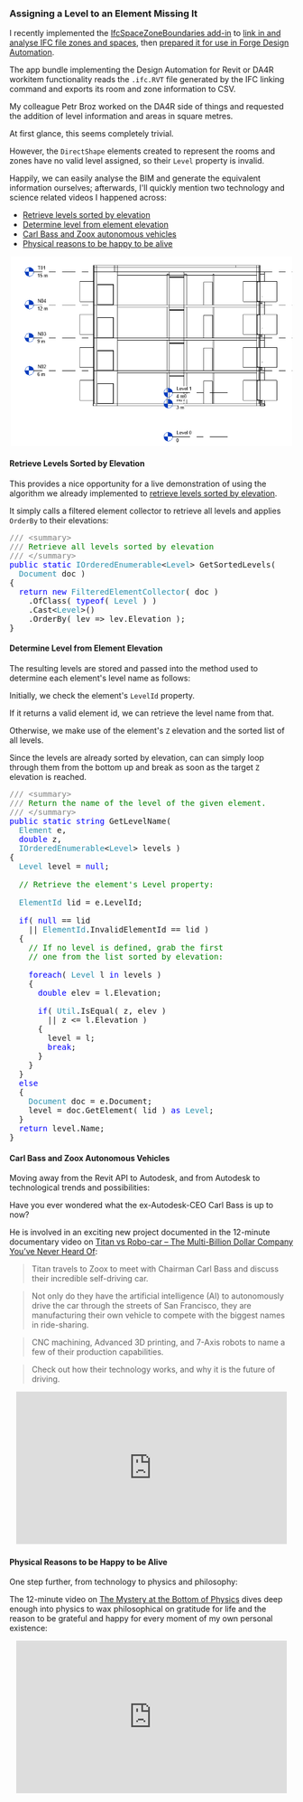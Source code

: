 <head>
<meta http-equiv="Content-Type" content="text/html; charset=utf-8">
<link rel="stylesheet" type="text/css" href="bc.css">
<script src="https://cdn.rawgit.com/google/code-prettify/master/loader/run_prettify.js" type="text/javascript"></script>
</head>

<!---

- implemented level and area export, area in sqm with 2 decimal places, levels analysed and determined from Z
  https://github.com/jeremytammik/IfcSpaceZoneBoundaries/releases/tag/2019.0.1.1
  practical use of the method to Retrieve Levels Sorted by Elevation:
  https://thebuildingcoder.typepad.com/blog/2014/11/webgl-goes-mobile-and-sorted-level-retrieval.html#3

- https://youtu.be/GW9cbFYnKAc
<iframe width="560" height="315" src="https://www.youtube.com/embed/GW9cbFYnKAc" frameborder="0" allow="accelerometer; autoplay; encrypted-media; gyroscope; picture-in-picture" allowfullscreen></iframe>
TITAN VS ROBO-CAR - The Multi-Billion Dollar Company You’ve Never Heard Of
Titan travels to Zoox to meet with Chairman Carl Bass and discuss their incredible self-driving car. Not only do they have the artificial intelligence (AI) to autonomously drive the car through the streets of San Francisco, they are manufacturing their own vehicle to compete with the biggest names in ride-sharing. CNC machining, Advanced 3D printing, and 7-Axis robots to name a few of their production capabilities. Check out how their technology works, and why it is the future of driving. 

- https://youtu.be/EH-z9gE2uGY
<iframe width="560" height="315" src="https://www.youtube.com/embed/EH-z9gE2uGY" frameborder="0" allow="accelerometer; autoplay; encrypted-media; gyroscope; picture-in-picture" allowfullscreen></iframe>
The Mystery at the Bottom of Physics
Actually gets deep enough into physics to wax philosophical on gratitude for life and the reason to be grateful and happy for every moment of my own personal existence.

twitter:

Assigning a Level to an element missing it in the #RevitAPI @AutodeskForge @AutodeskRevit #bim #DynamoBim #ForgeDevCon http://bit.ly/determinelevel

I recently implemented the IfcSpaceZoneBoundaries add-in to link in and analyse IFC file zones and spaces, then prepared it for use in Forge Design Automation. Now I want to add level information to the CSV export. However, the <code>DirectShape</code> elements created to represent the rooms and zones have no valid level assigned, so their <code>Level</code> property is invalid.
Happily, we can easily analyse the BIM and generate the equivalent information ourselves
&ndash; Retrieve levels sorted by elevation
&ndash; Determine level from element elevation
&ndash; Carl Bass and Zoox autonomous vehicles
&ndash; Physical reasons to be happy to be alive...

linkedin:

Assigning a Level to an element missing it in the #RevitAPI @AutodeskForge @AutodeskRevit #bim #DynamoBim #ForgeDevCon http://bit.ly/determinelevel

I recently implemented the IfcSpaceZoneBoundaries add-in to link in and analyse IFC file zones and spaces, then prepared it for use in Forge Design Automation. Now I want to add level information to the CSV export. However, the <code>DirectShape</code> elements created to represent the rooms and zones have no valid level assigned, so their Level property is invalid.

Happily, we can easily analyse the BIM and generate the equivalent information ourselves

- Retrieve levels sorted by elevation
- Determine level from element elevation
- Carl Bass and Zoox autonomous vehicles
- Physical reasons to be happy to be alive...

of [The Building Coder samples](https://github.com/jeremytammik/the_building_coder_samples/releases/tag/2019.0.145.4).
the [Revit API discussion forum](http://forums.autodesk.com/t5/revit-api-forum/bd-p/160) recently

-->

### Assigning a Level to an Element Missing It

I recently implemented 
the [IfcSpaceZoneBoundaries add-in](https://github.com/jeremytammik/IfcSpaceZoneBoundaries)
to [link in and analyse IFC file zones and spaces](https://thebuildingcoder.typepad.com/blog/2019/02/link-in-and-analyse-ifc-file-zones-and-spaces.html),
then [prepared it for use in Forge Design Automation](https://thebuildingcoder.typepad.com/blog/2019/02/preparing-a-revit-add-in-for-design-automation.html).

The app bundle implementing the Design Automation for Revit or DA4R workitem functionality reads the `.ifc.RVT` file generated by the IFC linking command and exports its room and zone information to CSV.

My colleague Petr Broz worked on the DA4R side of things and requested the addition of level information and areas in square metres.

At first glance, this seems completely trivial.

However, the `DirectShape` elements created to represent the rooms and zones have no valid level assigned, so their `Level` property is invalid.

Happily, we can easily analyse the BIM and generate the equivalent information ourselves;
afterwards, I'll quickly mention two technology and science related videos I happened across:

- [Retrieve levels sorted by elevation](#2) 
- [Determine level from element elevation](#3) 
- [Carl Bass and Zoox autonomous vehicles](#4) 
- [Physical reasons to be happy to be alive](#5) 

<center>
<img src="img/ifc_sample_levels.png" alt="IFC sample levels" width="500"> <!-- 771 -->
</center>

#### <a name="2"></a> Retrieve Levels Sorted by Elevation

This provides a nice opportunity for a live demonstration of using the algorithm we already implemented 
to [retrieve levels sorted by elevation](https://thebuildingcoder.typepad.com/blog/2014/11/webgl-goes-mobile-and-sorted-level-retrieval.html#3).

It simply calls a filtered element collector to retrieve all levels and applies `OrderBy` to their elevations:

<pre class="code">
<span style="color:gray;">///</span><span style="color:green;">&nbsp;</span><span style="color:gray;">&lt;</span><span style="color:gray;">summary</span><span style="color:gray;">&gt;</span>
<span style="color:gray;">///</span><span style="color:green;">&nbsp;Retrieve&nbsp;all&nbsp;levels&nbsp;sorted&nbsp;by&nbsp;elevation</span>
<span style="color:gray;">///</span><span style="color:green;">&nbsp;</span><span style="color:gray;">&lt;/</span><span style="color:gray;">summary</span><span style="color:gray;">&gt;</span>
<span style="color:blue;">public</span>&nbsp;<span style="color:blue;">static</span>&nbsp;<span style="color:#2b91af;">IOrderedEnumerable</span>&lt;<span style="color:#2b91af;">Level</span>&gt;&nbsp;GetSortedLevels(&nbsp;
&nbsp;&nbsp;<span style="color:#2b91af;">Document</span>&nbsp;doc&nbsp;)
{
&nbsp;&nbsp;<span style="color:blue;">return</span>&nbsp;<span style="color:blue;">new</span>&nbsp;<span style="color:#2b91af;">FilteredElementCollector</span>(&nbsp;doc&nbsp;)
&nbsp;&nbsp;&nbsp;&nbsp;.OfClass(&nbsp;<span style="color:blue;">typeof</span>(&nbsp;<span style="color:#2b91af;">Level</span>&nbsp;)&nbsp;)
&nbsp;&nbsp;&nbsp;&nbsp;.Cast&lt;<span style="color:#2b91af;">Level</span>&gt;()
&nbsp;&nbsp;&nbsp;&nbsp;.OrderBy(&nbsp;lev&nbsp;=&gt;&nbsp;lev.Elevation&nbsp;);
}
</pre>

#### <a name="3"></a> Determine Level from Element Elevation

The resulting levels are stored and passed into the method used to determine each element's level name as follows:

Initially, we check the element's `LevelId` property.

If it returns a valid element id, we can retrieve the level name from that.

Otherwise, we make use of the element's `Z` elevation and the sorted list of all levels.

Since the levels are already sorted by elevation, can can simply loop through them from the bottom up and break as soon as the target `Z` elevation is reached.

<pre class="code">
<span style="color:gray;">///</span><span style="color:green;">&nbsp;</span><span style="color:gray;">&lt;</span><span style="color:gray;">summary</span><span style="color:gray;">&gt;</span>
<span style="color:gray;">///</span><span style="color:green;">&nbsp;Return&nbsp;the&nbsp;name&nbsp;of&nbsp;the&nbsp;level&nbsp;of&nbsp;the&nbsp;given&nbsp;element.</span>
<span style="color:gray;">///</span><span style="color:green;">&nbsp;</span><span style="color:gray;">&lt;/</span><span style="color:gray;">summary</span><span style="color:gray;">&gt;</span>
<span style="color:blue;">public</span>&nbsp;<span style="color:blue;">static</span>&nbsp;<span style="color:blue;">string</span>&nbsp;GetLevelName(
&nbsp;&nbsp;<span style="color:#2b91af;">Element</span>&nbsp;e,
&nbsp;&nbsp;<span style="color:blue;">double</span>&nbsp;z,
&nbsp;&nbsp;<span style="color:#2b91af;">IOrderedEnumerable</span>&lt;<span style="color:#2b91af;">Level</span>&gt;&nbsp;levels&nbsp;)
{
&nbsp;&nbsp;<span style="color:#2b91af;">Level</span>&nbsp;level&nbsp;=&nbsp;<span style="color:blue;">null</span>;
 
&nbsp;&nbsp;<span style="color:green;">//&nbsp;Retrieve&nbsp;the&nbsp;element&#39;s&nbsp;Level&nbsp;property:</span>
 
&nbsp;&nbsp;<span style="color:#2b91af;">ElementId</span>&nbsp;lid&nbsp;=&nbsp;e.LevelId;
 
&nbsp;&nbsp;<span style="color:blue;">if</span>(&nbsp;<span style="color:blue;">null</span>&nbsp;==&nbsp;lid
&nbsp;&nbsp;&nbsp;&nbsp;||&nbsp;<span style="color:#2b91af;">ElementId</span>.InvalidElementId&nbsp;==&nbsp;lid&nbsp;)
&nbsp;&nbsp;{
&nbsp;&nbsp;&nbsp;&nbsp;<span style="color:green;">//&nbsp;If&nbsp;no&nbsp;level&nbsp;is&nbsp;defined,&nbsp;grab&nbsp;the&nbsp;first</span>
&nbsp;&nbsp;&nbsp;&nbsp;<span style="color:green;">//&nbsp;one&nbsp;from&nbsp;the&nbsp;list&nbsp;sorted&nbsp;by&nbsp;elevation:</span>
 
&nbsp;&nbsp;&nbsp;&nbsp;<span style="color:blue;">foreach</span>(&nbsp;<span style="color:#2b91af;">Level</span>&nbsp;l&nbsp;<span style="color:blue;">in</span>&nbsp;levels&nbsp;)
&nbsp;&nbsp;&nbsp;&nbsp;{
&nbsp;&nbsp;&nbsp;&nbsp;&nbsp;&nbsp;<span style="color:blue;">double</span>&nbsp;elev&nbsp;=&nbsp;l.Elevation;
 
&nbsp;&nbsp;&nbsp;&nbsp;&nbsp;&nbsp;<span style="color:blue;">if</span>(&nbsp;<span style="color:#2b91af;">Util</span>.IsEqual(&nbsp;z,&nbsp;elev&nbsp;)
&nbsp;&nbsp;&nbsp;&nbsp;&nbsp;&nbsp;&nbsp;&nbsp;||&nbsp;z&nbsp;&lt;=&nbsp;l.Elevation&nbsp;)
&nbsp;&nbsp;&nbsp;&nbsp;&nbsp;&nbsp;{
&nbsp;&nbsp;&nbsp;&nbsp;&nbsp;&nbsp;&nbsp;&nbsp;level&nbsp;=&nbsp;l;
&nbsp;&nbsp;&nbsp;&nbsp;&nbsp;&nbsp;&nbsp;&nbsp;<span style="color:blue;">break</span>;
&nbsp;&nbsp;&nbsp;&nbsp;&nbsp;&nbsp;}
&nbsp;&nbsp;&nbsp;&nbsp;}
&nbsp;&nbsp;}
&nbsp;&nbsp;<span style="color:blue;">else</span>
&nbsp;&nbsp;{
&nbsp;&nbsp;&nbsp;&nbsp;<span style="color:#2b91af;">Document</span>&nbsp;doc&nbsp;=&nbsp;e.Document;
&nbsp;&nbsp;&nbsp;&nbsp;level&nbsp;=&nbsp;doc.GetElement(&nbsp;lid&nbsp;)&nbsp;<span style="color:blue;">as</span>&nbsp;<span style="color:#2b91af;">Level</span>;
&nbsp;&nbsp;}
&nbsp;&nbsp;<span style="color:blue;">return</span>&nbsp;level.Name;
}
</pre>


#### <a name="4"></a> Carl Bass and Zoox Autonomous Vehicles

Moving away from the Revit API to Autodesk, and from Autodesk to technological trends and possibilities:

Have you ever wondered what the ex-Autodesk-CEO Carl Bass is up to now?

He is involved in an exciting new project documented in the 12-minute documentary video
on [Titan vs Robo-car &ndash; The Multi-Billion Dollar Company You’ve Never Heard Of](https://youtu.be/GW9cbFYnKAc):

> Titan travels to Zoox to meet with Chairman Carl Bass and discuss their incredible self-driving car.

> Not only do they have the artificial intelligence (AI) to autonomously drive the car through the streets of San Francisco, they are manufacturing their own vehicle to compete with the biggest names in ride-sharing.

> CNC machining, Advanced 3D printing, and 7-Axis robots to name a few of their production capabilities.

> Check out how their technology works, and why it is the future of driving. 

<center>
<iframe width="480" height="270" src="https://www.youtube.com/embed/GW9cbFYnKAc" frameborder="0" allow="accelerometer; autoplay; encrypted-media; gyroscope; picture-in-picture" allowfullscreen></iframe>
</center>


#### <a name="5"></a> Physical Reasons to be Happy to be Alive

One step further, from technology to physics and philosophy:

The 12-minute video
on [The Mystery at the Bottom of Physics](https://youtu.be/EH-z9gE2uGY) dives
deep enough into physics to wax philosophical on gratitude for life and the reason to be grateful and happy for every moment of my own personal existence:

<center>
<iframe width="480" height="270" src="https://www.youtube.com/embed/EH-z9gE2uGY" frameborder="0" allow="accelerometer; autoplay; encrypted-media; gyroscope; picture-in-picture" allowfullscreen></iframe>
</center>

